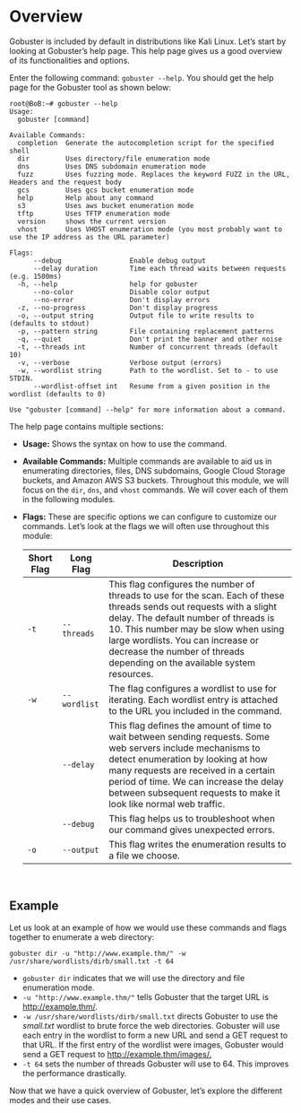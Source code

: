 # Overview

<span style="color: inherit;">Gobuster</span> is included by default in distributions like Kali <span style="color: inherit;">Linux</span>. Let’s start by looking at <span style="color: inherit;">Gobuster</span>’s help page. This help page gives us a good overview of its functionalities and options.

Enter the following command: `gobuster --help`. You should get the help page for the <span style="color: inherit;">Gobuster</span> tool as shown below:

```
root@BoB:~# gobuster --help
Usage:
  gobuster [command]

Available Commands:
  completion  Generate the autocompletion script for the specified shell
  dir         Uses directory/file enumeration mode
  dns         Uses DNS subdomain enumeration mode
  fuzz        Uses fuzzing mode. Replaces the keyword FUZZ in the URL, Headers and the request body
  gcs         Uses gcs bucket enumeration mode
  help        Help about any command
  s3          Uses aws bucket enumeration mode
  tftp        Uses TFTP enumeration mode
  version     shows the current version
  vhost       Uses VHOST enumeration mode (you most probably want to use the IP address as the URL parameter)

Flags:
      --debug                 Enable debug output
      --delay duration        Time each thread waits between requests (e.g. 1500ms)
  -h, --help                  help for gobuster
      --no-color              Disable color output
      --no-error              Don't display errors
  -z, --no-progress           Don't display progress
  -o, --output string         Output file to write results to (defaults to stdout)
  -p, --pattern string        File containing replacement patterns
  -q, --quiet                 Don't print the banner and other noise
  -t, --threads int           Number of concurrent threads (default 10)
  -v, --verbose               Verbose output (errors)
  -w, --wordlist string       Path to the wordlist. Set to - to use STDIN.
      --wordlist-offset int   Resume from a given position in the wordlist (defaults to 0)

Use "gobuster [command] --help" for more information about a command.
```

The help page contains multiple sections:

- **Usage:** Shows the syntax on how to use the command.
    
- **Available Commands:** Multiple commands are available to aid us in enumerating directories, files, <span style="color: inherit;">DNS</span> subdomains, Google Cloud Storage buckets, and Amazon <span style="color: inherit;">AWS</span> <span style="color: inherit;">S3</span> buckets. Throughout this module, we will focus on the `dir`, `dns`, and `vhost` commands. We will cover each of them in the following modules.
    
- **Flags:** These are specific options we can configure to customize our commands. Let’s look at the flags we will often use throughout this module:
    
    | Short Flag | Long Flag | Description |
    | --- | --- | --- |
    | `-t` | `--threads` | This flag configures the number of threads to use for the scan. Each of these threads sends out requests with a slight delay. The default number of threads is 10. This number may be slow when using large wordlists. You can increase or decrease the number of threads depending on the available system resources. |
    | `-w` | `--wordlist` | The flag configures a wordlist to use for iterating. Each wordlist entry is attached to the URL you included in the command. |
    |     | `--delay` | This flag defines the amount of time to wait between sending requests. Some web servers include mechanisms to detect enumeration by looking at how many requests are received in a certain period of time. We can increase the delay between subsequent requests to make it look like normal web traffic. |
    |     | `--debug` | This flag helps us to troubleshoot when our command gives unexpected errors. |
    | `-o` | `--output` | This flag writes the enumeration results to a file we choose. |
    

&nbsp;

## Example

Let us look at an example of how we would use these commands and flags together to enumerate a web directory:

```
gobuster dir -u "http://www.example.thm/" -w /usr/share/wordlists/dirb/small.txt -t 64
```

- `gobuster dir` indicates that we will use the directory and file enumeration mode.
- `-u "http://www.example.thm/"` tells <span style="color: inherit;">Gobuster</span> that the target URL is [<span style="color: inherit;">http</span>://example.<span style="color: inherit;">thm</span>/](http://example.thm/).
- `-w /usr/share/wordlists/dirb/small.txt` directs <span style="color: inherit;">Gobuster</span> to use the *small.txt* wordlist to brute force the web directories. <span style="color: inherit;">Gobuster</span> will use each entry in the wordlist to form a new URL and send a GET request to that URL. If the first entry of the wordlist were images, <span style="color: inherit;">Gobuster</span> would send a GET request to [<span style="color: inherit;">http</span>://example.<span style="color: inherit;">thm</span>/images/.](http://example.thm/images/)
- `-t 64` sets the number of threads <span style="color: inherit;">Gobuster</span> will use to 64. This improves the performance drastically.

Now that we have a quick overview of <span style="color: inherit;">Gobuster</span>, let’s explore the different modes and their use cases.